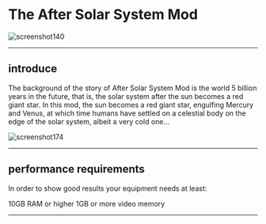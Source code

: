 # **The After Solar System Mod**


![screenshot140](https://user-images.githubusercontent.com/78585019/194590871-bd604e61-52da-4204-831e-82dc5e87bd37.png)

_________________________________________________________________________________________________________________________

## introduce

The background of the story of After Solar System Mod is the world 5 billion years in the future, that is,
the solar system after the sun becomes a red giant star. In this mod, the sun becomes a red giant star,
engulfing Mercury and Venus, at which time humans have settled on a celestial body on the edge of the solar system,
albeit a very cold one...


![screenshot174](https://user-images.githubusercontent.com/78585019/194592030-a01dbbe9-cec6-4e09-b2f9-ba69aec3596e.png)
__________________________________________________________________________________________________________________________
 
## performance requirements

In order to show good results your equipment needs at least:

10GB RAM or higher
1GB or more video memory


_______________________________


